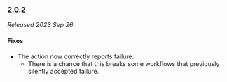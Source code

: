 ### 2.0.2

_Released 2023 Sep 26_

#### Fixes

- The action now correctly reports failure.
  - There is a chance that this breaks some workflows that previously silently
    accepted failure.